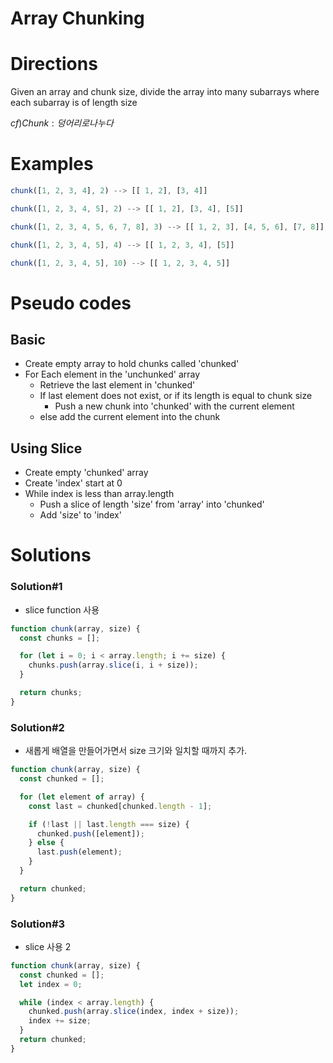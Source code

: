 # Array Chunking

# Directions

Given an array and chunk size, divide the array into many subarrays where each subarray is of length size

$cf) Chunk : 덩어리로 나누다$

# Examples

```jsx
chunk([1, 2, 3, 4], 2) --> [[ 1, 2], [3, 4]]
```

```jsx
chunk([1, 2, 3, 4, 5], 2) --> [[ 1, 2], [3, 4], [5]]
```

```jsx
chunk([1, 2, 3, 4, 5, 6, 7, 8], 3) --> [[ 1, 2, 3], [4, 5, 6], [7, 8]]
```

```jsx
chunk([1, 2, 3, 4, 5], 4) --> [[ 1, 2, 3, 4], [5]]
```

```jsx
chunk([1, 2, 3, 4, 5], 10) --> [[ 1, 2, 3, 4, 5]]
```

# Pseudo codes

## Basic

- Create empty array to hold chunks called 'chunked'
- For Each element in the 'unchunked' array
    - Retrieve the last element in 'chunked'
    - If last element does not exist, or if its length is equal to chunk size
        - Push a new chunk into 'chunked' with the current element
    - else add the current element into the chunk

## Using Slice

- Create empty 'chunked' array
- Create 'index' start at 0
- While index is less than array.length
    - Push a slice of length 'size' from 'array' into 'chunked'
    - Add 'size' to 'index'

# Solutions

### Solution#1

- slice function 사용

```jsx
function chunk(array, size) {
  const chunks = [];

  for (let i = 0; i < array.length; i += size) {
    chunks.push(array.slice(i, i + size));
  }

  return chunks;
}
```

### Solution#2

- 새롭게 배열을 만들어가면서 size 크기와 일치할 때까지 추가.

```jsx
function chunk(array, size) {
  const chunked = [];

  for (let element of array) {
    const last = chunked[chunked.length - 1];

    if (!last || last.length === size) {
      chunked.push([element]);
    } else {
      last.push(element);
    }
  }

  return chunked;
}
```

### Solution#3

- slice 사용 2

```jsx
function chunk(array, size) {
  const chunked = [];
  let index = 0;

  while (index < array.length) {
    chunked.push(array.slice(index, index + size));
    index += size;
  }
  return chunked;
}
```